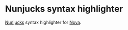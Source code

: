 # Nunjucks syntax highlighter

[Nunjucks](https://mozilla.github.io/nunjucks/) syntax highlighter for [Nova](https://www.nova.app/).
